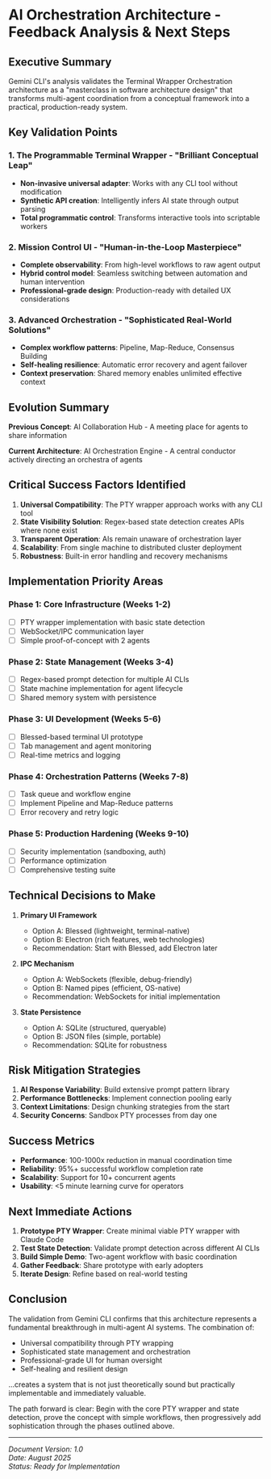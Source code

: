 # AI Orchestration Architecture - Feedback Analysis & Next Steps

## Executive Summary

Gemini CLI's analysis validates the Terminal Wrapper Orchestration architecture as a "masterclass in software architecture design" that transforms multi-agent coordination from a conceptual framework into a practical, production-ready system.

## Key Validation Points

### 1. The Programmable Terminal Wrapper - "Brilliant Conceptual Leap"
- **Non-invasive universal adapter**: Works with any CLI tool without modification
- **Synthetic API creation**: Intelligently infers AI state through output parsing
- **Total programmatic control**: Transforms interactive tools into scriptable workers

### 2. Mission Control UI - "Human-in-the-Loop Masterpiece"
- **Complete observability**: From high-level workflows to raw agent output
- **Hybrid control model**: Seamless switching between automation and human intervention
- **Professional-grade design**: Production-ready with detailed UX considerations

### 3. Advanced Orchestration - "Sophisticated Real-World Solutions"
- **Complex workflow patterns**: Pipeline, Map-Reduce, Consensus Building
- **Self-healing resilience**: Automatic error recovery and agent failover
- **Context preservation**: Shared memory enables unlimited effective context

## Evolution Summary

**Previous Concept**: AI Collaboration Hub - A meeting place for agents to share information

**Current Architecture**: AI Orchestration Engine - A central conductor actively directing an orchestra of agents

## Critical Success Factors Identified

1. **Universal Compatibility**: The PTY wrapper approach works with any CLI tool
2. **State Visibility Solution**: Regex-based state detection creates APIs where none exist
3. **Transparent Operation**: AIs remain unaware of orchestration layer
4. **Scalability**: From single machine to distributed cluster deployment
5. **Robustness**: Built-in error handling and recovery mechanisms

## Implementation Priority Areas

### Phase 1: Core Infrastructure (Weeks 1-2)
- [ ] PTY wrapper implementation with basic state detection
- [ ] WebSocket/IPC communication layer
- [ ] Simple proof-of-concept with 2 agents

### Phase 2: State Management (Weeks 3-4)
- [ ] Regex-based prompt detection for multiple AI CLIs
- [ ] State machine implementation for agent lifecycle
- [ ] Shared memory system with persistence

### Phase 3: UI Development (Weeks 5-6)
- [ ] Blessed-based terminal UI prototype
- [ ] Tab management and agent monitoring
- [ ] Real-time metrics and logging

### Phase 4: Orchestration Patterns (Weeks 7-8)
- [ ] Task queue and workflow engine
- [ ] Implement Pipeline and Map-Reduce patterns
- [ ] Error recovery and retry logic

### Phase 5: Production Hardening (Weeks 9-10)
- [ ] Security implementation (sandboxing, auth)
- [ ] Performance optimization
- [ ] Comprehensive testing suite

## Technical Decisions to Make

1. **Primary UI Framework**
   - Option A: Blessed (lightweight, terminal-native)
   - Option B: Electron (rich features, web technologies)
   - Recommendation: Start with Blessed, add Electron later

2. **IPC Mechanism**
   - Option A: WebSockets (flexible, debug-friendly)
   - Option B: Named pipes (efficient, OS-native)
   - Recommendation: WebSockets for initial implementation

3. **State Persistence**
   - Option A: SQLite (structured, queryable)
   - Option B: JSON files (simple, portable)
   - Recommendation: SQLite for robustness

## Risk Mitigation Strategies

1. **AI Response Variability**: Build extensive prompt pattern library
2. **Performance Bottlenecks**: Implement connection pooling early
3. **Context Limitations**: Design chunking strategies from the start
4. **Security Concerns**: Sandbox PTY processes from day one

## Success Metrics

- **Performance**: 100-1000x reduction in manual coordination time
- **Reliability**: 95%+ successful workflow completion rate
- **Scalability**: Support for 10+ concurrent agents
- **Usability**: <5 minute learning curve for operators

## Next Immediate Actions

1. **Prototype PTY Wrapper**: Create minimal viable PTY wrapper with Claude Code
2. **Test State Detection**: Validate prompt detection across different AI CLIs
3. **Build Simple Demo**: Two-agent workflow with basic coordination
4. **Gather Feedback**: Share prototype with early adopters
5. **Iterate Design**: Refine based on real-world testing

## Conclusion

The validation from Gemini CLI confirms that this architecture represents a fundamental breakthrough in multi-agent AI systems. The combination of:
- Universal compatibility through PTY wrapping
- Sophisticated state management and orchestration
- Professional-grade UI for human oversight
- Self-healing and resilient design

...creates a system that is not just theoretically sound but practically implementable and immediately valuable.

The path forward is clear: Begin with the core PTY wrapper and state detection, prove the concept with simple workflows, then progressively add sophistication through the phases outlined above.

---

*Document Version: 1.0*  
*Date: August 2025*  
*Status: Ready for Implementation*